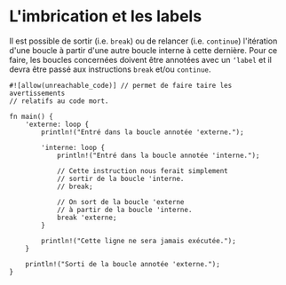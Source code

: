 # L'imbrication et les labels

Il est possible de sortir (i.e. `break`) ou de relancer (i.e. `continue`) l'itération d'une boucle à partir d'une autre boucle interne à cette dernière. Pour ce faire, les boucles concernées doivent être annotées avec un `‘label` et il devra être passé aux instructions `break` et/ou `continue`.

```rust,editable
#![allow(unreachable_code)] // permet de faire taire les avertissements 
// relatifs au code mort.

fn main() {
    'externe: loop {
        println!("Entré dans la boucle annotée 'externe.");

        'interne: loop {
            println!("Entré dans la boucle annotée 'interne.");

            // Cette instruction nous ferait simplement 
            // sortir de la boucle 'interne.
            // break;
            
            // On sort de la boucle 'externe 
            // à partir de la boucle 'interne.
            break 'externe;
        }

        println!("Cette ligne ne sera jamais exécutée.");
    }

    println!("Sorti de la boucle annotée 'externe.");
}

```